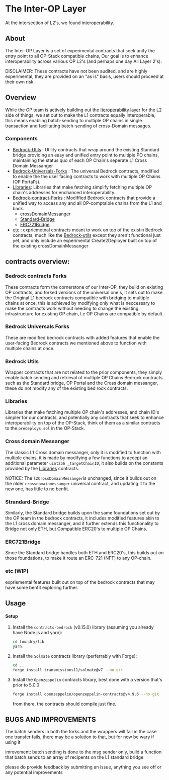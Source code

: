 # The Inter-OP Layer

At the intersection of L2's, we found interoperability.

## About

The Inter-OP Layer is a set of experimental contracts that seek unify the entry point to all OP-Stack compatible chains, Our goal is to enhance interoperability across various OP L2's (and perhaps one day All Layer 2's).

DISCLAIMER: These contracts have not been audited, and are highly experimental, they are provided on an "as is" basis, users should proceed at their own risk.

## Overview

While the OP team is actively building out the [Iteroperability layer](https://specs.optimism.io/interop/overview.html) for the L2 side of things, we set out to make the L1 contracts equally interoperable, this means enabling batch-sending to multiple OP chains in single transaction and facilitating batch-sending of cross-Domain messages.

### Components

- [Bedrock-Utils](#bedrock-Utils) : Utility contracts that wrap around the existing Standard bridge providing an easy and unified entry point to multiple PO chains, maintaining the status quo of each OP Chain's seperate L1 Cross Domain Messanger
- [Bedrock-Universals-Forks](#bedrock-universals-forks) : The universal Bedrock contracts, modified to enable the the user facing contracts to work with multiple OP Chains (OP Portal's).
- [Libraries](#libraries): Libraries that make fetching simplify fetching multiple OP chain's addresses for enchanced interoperability.
- [Bedrock-contract-Forks](#bedrock-contracts-forks) : Modiffied Bedrock contracts that provide a unified way to access any and all OP-comptaible chains from the L1 and back.
  - [crossDomainMessanger](#cross-domain-messanger)
  - [Standard-Bridge](#standard-bridge)
  - [ERC721Bridge](#erc721-bridge)
- [etc](#etc-wip) : expriemetnal contracts meant to work on top of the existin Bedrock contracts, much like the [Bedrock-utils](#bedrock-utils) except they aren't functional just yet, and only include an experimental Create2Deployer built on top of the existing crossDomainMessanger

## contracts overview:

### Bedrock contracts Forks

These contracts form the cornerstone of our Inter-OP, they build on existing OP contracts, and forked versions of the universal one's, it sets out to make the Original L1 bedrock contracts compatible with bridging to multiple chains at once, this is achieved by modifying only what is neccessary to make the contracts work without needing to change the existing infrastructure for existing OP chain, I.e OP Chains are compatible by default.

### Bedrock Universals Forks

These are modified bedrock contracts with added features that enable the user-facing Bedrock contracts we mentioned above to function with multiple chains at once.

### Bedrock Utils

Wrapper contracts that are not related to the prior components, they simply enable batch sending and retrieval of multiple OP Chains Bedrock contracts such as the Standard bridge, OP Portal and the Cross domain messanger, these do not modify any of the existing bed rock contracts.

### Libraries

Libraries that make fetching multiple OP chain's addresses, and chain ID's simpler for our contracts, and potentially any contracts that seek to enhance interoperability on top of the OP-Stack, think of them as a similar contracts to the `predeploys.sol` in the OP-Stack.

### Cross domain Messanger

The classic L1 Cross domain messanger, only it is modified to function with multiple chains, it is made by modifying a few functions to accept an additional parameter `uint256 _targetChainID`, it also builds on the constants provided by the [Libraries](#libraries) contracts.

NOTICE: The `l2CrossDomainMessanger`is unchanged, since it builds out on the older `crossdomainmessanger` universal contract, and updating it to the new one, has little to no benfit.

### Strandard-Bridge

Similarly, the Standard bridge builds upon the same foundations set out by the OP team in the bedrock contracts, it includes modified features akin to the L1 cross domain messanger, and it further extends this functionality to Bridge not only ETH, but Compatible ERC20's to multiple OP Chains.

### ERC721Bridge

Since the Standard bridge handles both ETH and ERC20's, this builds out on those foundations, to make it route an ERC-721 (NFT) to any OP-chain.

### etc (WIP)

expriemental features built out on top of the bedrock contracts that may have some benfit exploring further.

## Usage

#### Setup

1. Install the `contracts-bedrock` (v0.15.0) library (assuming you already have Node.js and yarn):

   ```sh
   cd foundry/lib
   yarn
   ```

2. Install the `Solmate` contracts library (perferrably with Forge):

   ```sh
   cd ..
   forge install transmissions11/solmate@v7 --no-git
   ```

3. Install the `Openzeppelin` contracts library, best done with a version that's prior to 5.0.0:

   ```sh
   forge install openzeppelin/openzeppelin-contracts@v4.9.6 --no-git
   ```

   from there, the contracts should compile just fine.

## BUGS AND IMPROVEMENTS

The batch senders in both the forks and the wrappers will fail in the case one transfer fails, there may be a solution to that, but for now be wary if using it

imrovement: batch sending is done to the msg sender only, build a function that batch sends to an array of recipents on the L1 standard bridge

please do provide feedback by submitting an issue, anything you see off or any potential improvements
